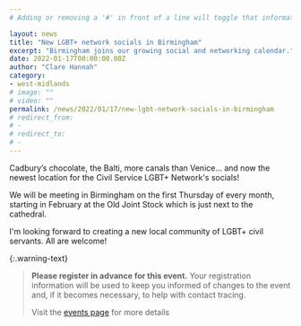 ```yaml
---
# Adding or removing a '#' in front of a line will toggle that information off and on from being processed. 

layout: news
title: "New LGBT+ network socials in Birmingham"
excerpt: "Birmingham joins our growing social and networking calendar."
date: 2022-01-17T00:00:00.00Z
author: "Clare Hannah"
category: 
- west-midlands
# image: ""
# video: ""
permalink: /news/2022/01/17/new-lgbt-network-socials-in-birmingham
# redirect_from: 
# - 
# redirect_to: 
# - 
---
```


Cadbury’s chocolate, the Balti, more canals than Venice… and now the newest location for the Civil Service LGBT+ Network's socials! 

We will be meeting in Birmingham on the first Thursday of every month, starting in February at the Old Joint Stock which is just next to the cathedral. 

I'm looking forward to creating a new local community of LGBT+ civil servants. All are welcome!

{:.warning-text}
> **Please register in advance for this event.** Your registration information will be used to keep you informed of changes to the event and, if it becomes necessary, to help with contact tracing.
> 
> Visit the [events page](/events) for more details
